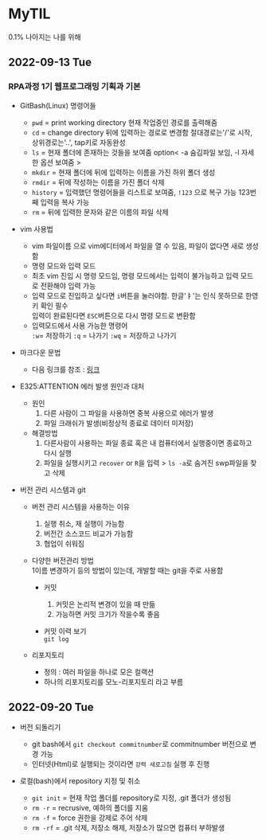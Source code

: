 # MyTIL

0.1% 나아지는 나를 위해

## 2022-09-13 Tue

### RPA과정 1기 웹프로그래밍 기획과 기본

- GitBash(Linux) 명령어들

  - `pwd` = print working directory 현재 작업중인 경로를 출력해줌
  - `cd` = change directory 뒤에 입력하는 경로로 변경함 절대경로는'/'로 시작, 상위경로는'..', tap키로 자동완성
  - `ls` = 현재 폴더에 존재하는 것들을 보여줌 option< -a 숨김파일 보임, -l 자세한 옵션 보여줌 >
  - `mkdir` = 현재 폴더에 뒤에 입력하는 이름을 가진 하위 폴더 생성
  - `rmdir` = 뒤에 작성하는 이름을 가진 폴더 삭제
  - `history` = 입력했던 명령어들을 리스트로 보여줌, `!123` 으로 복구 가능 123번째 입력을 복사 가능
  - `rm` = 뒤에 입력한 문자와 같은 이름의 파일 삭제

- vim 사용법
  - vim 파일이름 으로 vim에디터에서 파일을 열 수 있음, 파일이 없다면 새로 생성함
  - 명령 모드와 입력 모드
  - 최초 vim 진입 시 명령 모드임, 명령 모드에서는 입력이 불가능하고 입력 모드로 전환해야 입력 가능
  - 입력 모드로 진입하고 싶다면 `i`버튼을 눌러야함. 한글'ㅑ'는 인식 못하므로 한영키 확인 필수  
    입력이 완료된다면 `ESC`버튼으로 다시 명령 모드로 변환함
  - 입력모드에서 사용 가능한 명령어  
    `:w`= 저장하기 `:q` = 나가기 `:wq` = 저장하고 나가기
- 마크다운 문법
  - 다음 링크를 참조 : [링크](https://gist.github.com/ihoneymon/652be052a0727ad59601)
- E325:ATTENTION 에러 발생 원인과 대처

  - 원인
    1. 다른 사람이 그 파일을 사용하면 중복 사용으로 에러가 발생
    2. 파일 크래쉬가 발생(비정상적 종료로 데이터 미저장)
  - 해결방법
    1. 다른사람이 사용하는 파일 종료 혹은 내 컴퓨터에서 실행중이면 종료하고 다시 실행
    2. 파일을 실행시키고 `recover` or `R`을 입력 > `ls -a`로 숨겨진 swp파일을 찾고 삭제

- 버전 관리 시스템과 git

  - 버전 관리 시스템을 사용하는 이유

    1. 실행 취소, 재 실행이 가능함
    2. 버전간 소스코드 비교가 가능함
    3. 협업이 쉬워짐

  - 다양한 버전관리 방법  
    1이름 변경하기 등의 방법이 있는데, 개발할 때는 git을 주로 사용함

    - 커밋

      1. 커밋은 논리적 변경이 있을 때 만듦
      2. 가능하면 커밋 크기가 작을수록 좋음

    - 커밋 이력 보기  
      `git log`

  - 리포지토리
    - 정의 : 여러 파일을 하나로 모은 컬랙션
    - 하나의 리포지토리를 모노-리포지토리 라고 부름

## 2022-09-20 Tue

- 버전 되돌리기

  - git bash에서 `git checkout commitnumber`로 commitnumber 버전으로 변경 가능
  - 인터넷(Html)로 실행되는 것이라면 `강력 새로고침` 실행 후 진행

- 로컬(bash)에서 repository 지정 및 취소

  - `git init` = 현재 작업 폴더를 repository로 지정, .git 폴더가 생성됨
  - `rm -r` = recrusive, 예하의 폴더를 지움
  - `rm -f` = force 권한을 강제로 주어 삭제
  - `rm -rf` = .git 삭제, 저장소 해제, 저장소가 많으면 컴퓨터 부하발생
